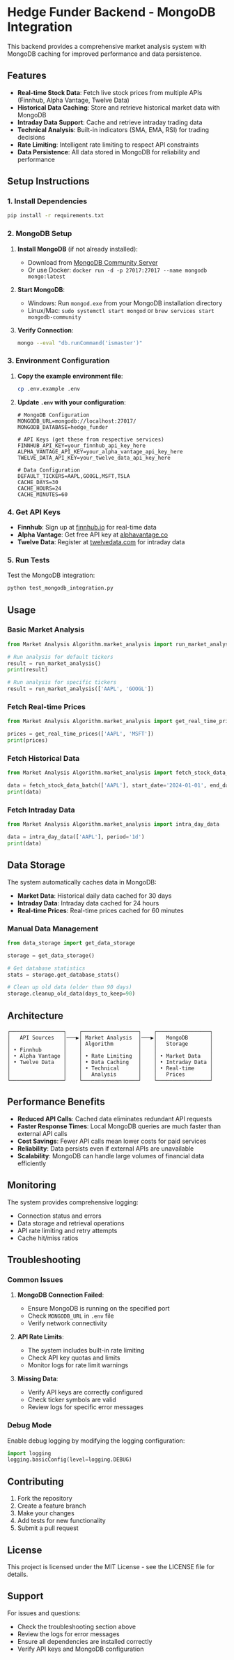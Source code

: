 # Hedge Funder Backend - MongoDB Integration

This backend provides a comprehensive market analysis system with MongoDB caching for improved performance and data persistence.

## Features

- **Real-time Stock Data**: Fetch live stock prices from multiple APIs (Finnhub, Alpha Vantage, Twelve Data)
- **Historical Data Caching**: Store and retrieve historical market data with MongoDB
- **Intraday Data Support**: Cache and retrieve intraday trading data
- **Technical Analysis**: Built-in indicators (SMA, EMA, RSI) for trading decisions
- **Rate Limiting**: Intelligent rate limiting to respect API constraints
- **Data Persistence**: All data stored in MongoDB for reliability and performance

## Setup Instructions

### 1. Install Dependencies

```bash
pip install -r requirements.txt
```

### 2. MongoDB Setup

1. **Install MongoDB** (if not already installed):
   - Download from [MongoDB Community Server](https://www.mongodb.com/try/download/community)
   - Or use Docker: `docker run -d -p 27017:27017 --name mongodb mongo:latest`

2. **Start MongoDB**:
   - Windows: Run `mongod.exe` from your MongoDB installation directory
   - Linux/Mac: `sudo systemctl start mongod` or `brew services start mongodb-community`

3. **Verify Connection**:
   ```bash
   mongo --eval "db.runCommand('ismaster')"
   ```

### 3. Environment Configuration

1. **Copy the example environment file**:
   ```bash
   cp .env.example .env
   ```

2. **Update `.env` with your configuration**:
   ```env
   # MongoDB Configuration
   MONGODB_URL=mongodb://localhost:27017/
   MONGODB_DATABASE=hedge_funder

   # API Keys (get these from respective services)
   FINNHUB_API_KEY=your_finnhub_api_key_here
   ALPHA_VANTAGE_API_KEY=your_alpha_vantage_api_key_here
   TWELVE_DATA_API_KEY=your_twelve_data_api_key_here

   # Data Configuration
   DEFAULT_TICKERS=AAPL,GOOGL,MSFT,TSLA
   CACHE_DAYS=30
   CACHE_HOURS=24
   CACHE_MINUTES=60
   ```

### 4. Get API Keys

- **Finnhub**: Sign up at [finnhub.io](https://finnhub.io/) for real-time data
- **Alpha Vantage**: Get free API key at [alphavantage.co](https://www.alphavantage.co/support/#api-key)
- **Twelve Data**: Register at [twelvedata.com](https://twelvedata.com/) for intraday data

### 5. Run Tests

Test the MongoDB integration:
```bash
python test_mongodb_integration.py
```

## Usage

### Basic Market Analysis

```python
from Market Analysis Algorithm.market_analysis import run_market_analysis

# Run analysis for default tickers
result = run_market_analysis()
print(result)

# Run analysis for specific tickers
result = run_market_analysis(['AAPL', 'GOOGL'])
```

### Fetch Real-time Prices

```python
from Market Analysis Algorithm.market_analysis import get_real_time_prices

prices = get_real_time_prices(['AAPL', 'MSFT'])
print(prices)
```

### Fetch Historical Data

```python
from Market Analysis Algorithm.market_analysis import fetch_stock_data_batch

data = fetch_stock_data_batch(['AAPL'], start_date='2024-01-01', end_date='2024-12-31')
print(data)
```

### Fetch Intraday Data

```python
from Market Analysis Algorithm.market_analysis import intra_day_data

data = intra_day_data(['AAPL'], period='1d')
print(data)
```

## Data Storage

The system automatically caches data in MongoDB:

- **Market Data**: Historical daily data cached for 30 days
- **Intraday Data**: Intraday data cached for 24 hours
- **Real-time Prices**: Real-time prices cached for 60 minutes

### Manual Data Management

```python
from data_storage import get_data_storage

storage = get_data_storage()

# Get database statistics
stats = storage.get_database_stats()

# Clean up old data (older than 90 days)
storage.cleanup_old_data(days_to_keep=90)
```

## Architecture

```
┌─────────────────┐    ┌──────────────────┐    ┌─────────────────┐
│   API Sources   │───▶│ Market Analysis  │───▶│   MongoDB       │
│                 │    │ Algorithm        │    │   Storage       │
│ • Finnhub       │    │                  │    │                 │
│ • Alpha Vantage │    │ • Rate Limiting  │    │ • Market Data   │
│ • Twelve Data   │    │ • Data Caching   │    │ • Intraday Data │
│                 │    │ • Technical      │    │ • Real-time     │
│                 │    │   Analysis       │    │   Prices        │
└─────────────────┘    └──────────────────┘    └─────────────────┘
```

## Performance Benefits

- **Reduced API Calls**: Cached data eliminates redundant API requests
- **Faster Response Times**: Local MongoDB queries are much faster than external API calls
- **Cost Savings**: Fewer API calls mean lower costs for paid services
- **Reliability**: Data persists even if external APIs are unavailable
- **Scalability**: MongoDB can handle large volumes of financial data efficiently

## Monitoring

The system provides comprehensive logging:

- Connection status and errors
- Data storage and retrieval operations
- API rate limiting and retry attempts
- Cache hit/miss ratios

## Troubleshooting

### Common Issues

1. **MongoDB Connection Failed**:
   - Ensure MongoDB is running on the specified port
   - Check `MONGODB_URL` in `.env` file
   - Verify network connectivity

2. **API Rate Limits**:
   - The system includes built-in rate limiting
   - Check API key quotas and limits
   - Monitor logs for rate limit warnings

3. **Missing Data**:
   - Verify API keys are correctly configured
   - Check ticker symbols are valid
   - Review logs for specific error messages

### Debug Mode

Enable debug logging by modifying the logging configuration:

```python
import logging
logging.basicConfig(level=logging.DEBUG)
```

## Contributing

1. Fork the repository
2. Create a feature branch
3. Make your changes
4. Add tests for new functionality
5. Submit a pull request

## License

This project is licensed under the MIT License - see the LICENSE file for details.

## Support

For issues and questions:
- Check the troubleshooting section above
- Review the logs for error messages
- Ensure all dependencies are installed correctly
- Verify API keys and MongoDB configuration
